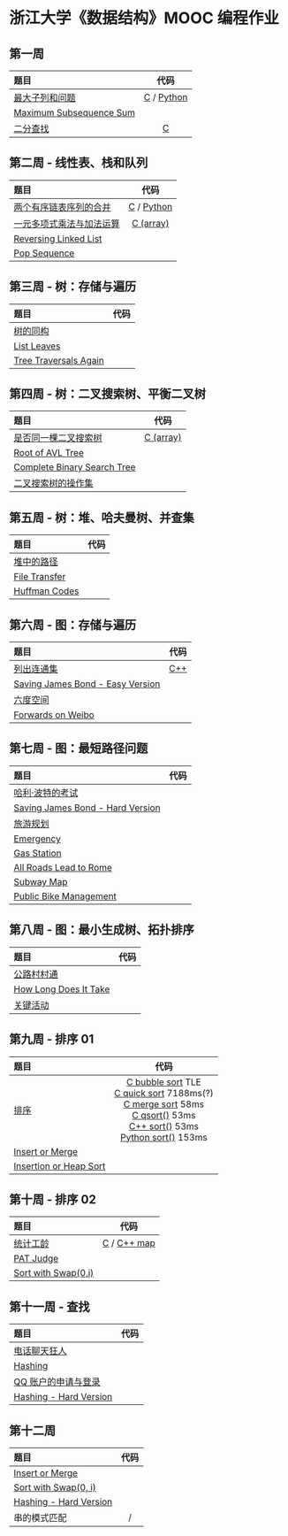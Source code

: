 # 浙江大学《数据结构》MOOC 编程作业

## 第一周

| 题目                                                                      |                                     代码                                      |
| :------------------------------------------------------------------------ | :---------------------------------------------------------------------------: |
| [最大子列和问题](https://pintia.cn/problem-sets/15/problems/709)          | [C](../../PTA/DataStructure/7-1.c) / [Python](../../PTA/DataStructure/7-1.py) |
| [Maximum Subsequence Sum](https://pintia.cn/problem-sets/16/problems/663) |                                                                               |
| [二分查找](https://pintia.cn/problem-sets/15/problems/923)                |                      [C](../../PTA/DataStructure/6-10.c)                      |

## 第二周 - 线性表、栈和队列

| 题目                                                                       |                                      代码                                       |
| :------------------------------------------------------------------------- | :-----------------------------------------------------------------------------: |
| [两个有序链表序列的合并](https://pintia.cn/problem-sets/15/problems/2992)  | [C](../../PTA/DataStructure/7-51.c) / [Python](../../PTA/DataStructure/7-51.py) |
| [一元多项式乘法与加法运算](https://pintia.cn/problem-sets/15/problems/710) |                [C (array)](../../PTA/DataStructure/7-2-array.c)                 |
| [Reversing Linked List](https://pintia.cn/problem-sets/16/problems/664)    |                                                                                 |
| [Pop Sequence](https://pintia.cn/problem-sets/16/problems/665)             |                                                                                 |

## 第三周 - 树：存储与遍历

| 题目                                                                    | 代码  |
| :---------------------------------------------------------------------- | :---: |
| [树的同构](https://pintia.cn/problem-sets/15/problems/711)              |       |
| [List Leaves](https://pintia.cn/problem-sets/16/problems/666)           |       |
| [Tree Traversals Again](https://pintia.cn/problem-sets/16/problems/667) |       |

## 第四周 - 树：二叉搜索树、平衡二叉树

| 题目                                                                          |                    代码                    |
| :---------------------------------------------------------------------------- | :----------------------------------------: |
| [是否同一棵二叉搜索树](https://pintia.cn/problem-sets/15/problems/712)        | [C (array)](../../PTA/DataStructure/7-4.c) |
| [Root of AVL Tree](https://pintia.cn/problem-sets/16/problems/668)            |                                            |
| [Complete Binary Search Tree](https://pintia.cn/problem-sets/16/problems/669) |                                            |
| [二叉搜索树的操作集](https://pintia.cn/problem-sets/15/problems/927)          |                                            |

## 第五周 - 树：堆、哈夫曼树、并查集

| 题目                                                            | 代码  |
| :-------------------------------------------------------------- | :---: |
| [堆中的路径](https://pintia.cn/problem-sets/15/problems/713)    |       |
| [File Transfer](https://pintia.cn/problem-sets/16/problems/670) |       |
| [Huffman Codes](https://pintia.cn/problem-sets/16/problems/671) |       |

## 第六周 - 图：存储与遍历

| 题目                                                                                               |                  代码                  |
| :------------------------------------------------------------------------------------------------- | :------------------------------------: |
| [列出连通集](https://pintia.cn/problem-sets/15/problems/714)                                       | [C++](../../PTA/DataStructure/7-6.cpp) |
| [Saving James Bond - Easy Version](https://pintia.cn/problem-sets/16/problems/672)                 |                                        |
| [六度空间](https://pintia.cn/problem-sets/15/problems/715)                                         |                                        |
| [Forwards on Weibo](https://pintia.cn/problem-sets/994805342720868352/problems/994805392092020736) |                                        |

## 第七周 - 图：最短路径问题

| 题目                                                                                                    | 代码  |
| :------------------------------------------------------------------------------------------------------ | :---: |
| [哈利·波特的考试](https://pintia.cn/problem-sets/15/problems/716)                                       |       |
| [Saving James Bond - Hard Version](https://pintia.cn/problem-sets/16/problems/673)                      |       |
| [旅游规划](https://pintia.cn/problem-sets/15/problems/717)                                              |       |
| [Emergency](https://pintia.cn/problem-sets/994805342720868352/problems/994805523835109376)              |       |
| [Gas Station](https://pintia.cn/problem-sets/994805342720868352/problems/994805396953219072)            |       |
| [All Roads Lead to Rome](https://pintia.cn/problem-sets/994805342720868352/problems/994805379664297984) |       |
| [Subway Map](https://pintia.cn/problem-sets/994805342720868352/problems/994805347523346432)             |       |
| [Public Bike Management](https://pintia.cn/problem-sets/994805342720868352/problems/994805489282433024) |       |

## 第八周 - 图：最小生成树、拓扑排序

| 题目                                                                    | 代码  |
| :---------------------------------------------------------------------- | :---: |
| [公路村村通](https://pintia.cn/problem-sets/15/problems/718)            |       |
| [How Long Does It Take](https://pintia.cn/problem-sets/16/problems/674) |       |
| [关键活动](https://pintia.cn/problem-sets/15/problems/719)              |       |

## 第九周 - 排序 01

| 题目                                                                     |                                                                                                                                                                                                     代码                                                                                                                                                                                                      |
| :----------------------------------------------------------------------- | :-----------------------------------------------------------------------------------------------------------------------------------------------------------------------------------------------------------------------------------------------------------------------------------------------------------------------------------------------------------------------------------------------------------: |
| [排序](https://pintia.cn/problem-sets/15/problems/720)                   | [C bubble sort](../../PTA/DataStructure/7-12-c-bubble-sort.c) TLE <br> [C quick sort](../../PTA/DataStructure/7-12-c-quick-sort.c) 7188ms(?) <br>[C merge sort](../../PTA/DataStructure/7-12-c-merge-sort.c) 58ms <br> [C qsort()](../../PTA/DataStructure/7-12-c-qsort.c) 53ms <br> [C++ sort()](../../PTA/DataStructure/7-12-cpp-sort.cpp) 53ms <br> [Python sort()](../../PTA/DataStructure/7-12.py) 153ms |
| [Insert or Merge](https://pintia.cn/problem-sets/16/problems/675)        |                                                                                                                                                                                                                                                                                                                                                                                                               |
| [Insertion or Heap Sort](https://pintia.cn/problem-sets/16/problems/676) |                                                                                                                                                                                                                                                                                                                                                                                                               |

## 第十周 - 排序 02

| 题目                                                                  |                                       代码                                        |
| :-------------------------------------------------------------------- | :-------------------------------------------------------------------------------: |
| [统计工龄](https://pintia.cn/problem-sets/15/problems/721)            | [C](../../PTA/DataStructure/7-13.c) / [C++ map](../../PTA/DataStructure/7-13.cpp) |
| [PAT Judge](https://pintia.cn/problem-sets/16/problems/677)           |                                                                                   |
| [Sort with Swap(0,i)](https://pintia.cn/problem-sets/16/problems/678) |                                                                                   |

## 第十一周 - 查找

| 题目                                                                     | 代码  |
| :----------------------------------------------------------------------- | :---: |
| [电话聊天狂人](https://pintia.cn/problem-sets/15/problems/722)           |       |
| [Hashing](https://pintia.cn/problem-sets/16/problems/679)                |       |
| [QQ 账户的申请与登录](https://pintia.cn/problem-sets/15/problems/723)    |       |
| [Hashing - Hard Version](https://pintia.cn/problem-sets/16/problems/680) |       |

## 第十二周

| 题目                                                                     | 代码  |
| :----------------------------------------------------------------------- | :---: |
| [Insert or Merge](https://pintia.cn/problem-sets/16/problems/675)        |       |
| [Sort with Swap(0, i)](https://pintia.cn/problem-sets/16/problems/678)   |       |
| [Hashing - Hard Version](https://pintia.cn/problem-sets/16/problems/680) |       |
| 串的模式匹配                                                             |   /   |
